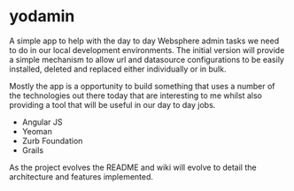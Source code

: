 yodamin
=======

A simple app to help with the day to day Websphere admin tasks we need to do in our local development environments. The initial version will provide a simple mechanism to allow url and datasource configurations to be easily installed, deleted and replaced either individually or in bulk.

Mostly the app is a opportunity to build something that uses a number of the technologies out there today that are interesting to me whilst also providing a tool that will be useful in our day to day jobs.

- Angular JS
- Yeoman
- Zurb Foundation
- Grails

As the project evolves the README and wiki will evolve to detail the architecture and features implemented.





